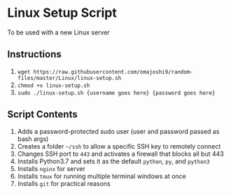 Linux Setup Script
===
To be used with a new Linux server

Instructions
---
1. `wget https://raw.githubusercontent.com/omajoshi9/random-files/master/Linux/linux-setup.sh`
2. `chmod +x linux-setup.sh`
3. `sudo ./linux-setup.sh {username goes here} {password goes here}`

Script Contents
---
1. Adds a password-protected sudo user (user and password passed as bash args)
2. Creates a folder `~/ssh` to allow a specific SSH key to remotely connect
3. Changes SSH port to `443` and activates a firewall that blocks all but 443
4. Installs Python3.7 and sets it as the default `python`, `py`, and `python3`
5. Installs `nginx` for server
6. Installs `tmux` for running multiple terminal windows at once
7. Installs `git` for practical reasons
